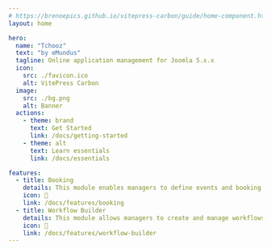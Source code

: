 ```yaml
---
# https://brenoepics.github.io/vitepress-carbon/guide/home-component.html
layout: home

hero:
  name: "Tchooz"
  text: "by eMundus"
  tagline: Online application management for Joomla 5.x.x
  icon:
    src: ./favicon.ico
    alt: VitePress Carbon
  image:
    src: ./bg.png
    alt: Banner
  actions:
    - theme: brand
      text: Get Started
      link: /docs/getting-started
    - theme: alt
      text: Learn essentials
      link: /docs/essentials

features:
  - title: Booking
    details: This module enables managers to define events and booking slots for their applicants. It also allows applicants to book slots for those events.
    icon: 📅
    link: /docs/features/booking
  - title: Workflow Builder
    details: This module allows managers to create and manage workflows for their applicants. A workflow is a series of steps that an applicant must complete in order to apply for a position. Managers can define the steps, assign them to different users, and track the progress of each applicant through the workflow.
    icon: 🔀
    link: /docs/features/workflow-builder
---
```


